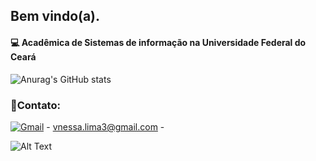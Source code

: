 ## Bem vindo(a).
#### 💻 Acadêmica de Sistemas de informação na Universidade Federal do Ceará 

![Anurag's GitHub stats](https://github-readme-stats.vercel.app/api?username=vnessalima&show_icons=true&theme=synthwave) 

### 🔦Contato: 

[![Gmail](https://img.shields.io/badge/Gmail-D14836?style=for-the-badge&logo=gmail&logoColor=white
)](https://mail.google.com/mail/u/0/#inbox) - vnessa.lima3@gmail.com -

![Alt Text](https://c.tenor.com/29Ok5pc0ivAAAAAM/gatinho-gato.gif)
